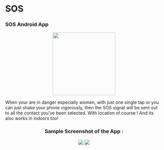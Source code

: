 # SOS
### SOS Android App

<p align="center">
  <img height="200px" src="https://lh4.ggpht.com/RoDZ1saf0JwYijOG6BeDIz1eR9qr-1aj5ZnIDDiBAqSQH-l9RVpDOvv9a0eB5N0J7QGU">
</p>

When your are in danger especially women, with just one single tap or you can just shake your phone vigorously, 
then the SOS signal will be sent out to all the contact you've been selected. With location of course ! 
And its also works in indoors too!

<h3 align="center"> Sample Screenshot of the App : </h3>

<p align="center">
  <img src="https://lh3.ggpht.com/5HPFyKnmZag4tA_3U6zkMqtLGN4glzc8VceVHmDt0GEy9ilMZpqt5C2-nIZJmfLXAMU">
  <img src="https://lh5.ggpht.com/cEit46E9ISsjIeJp8vbRVB02T15kvRH0SlEelFSMV_siJf7mZKdIjBTY1N9XtPNTh4mP">
</p>
   

